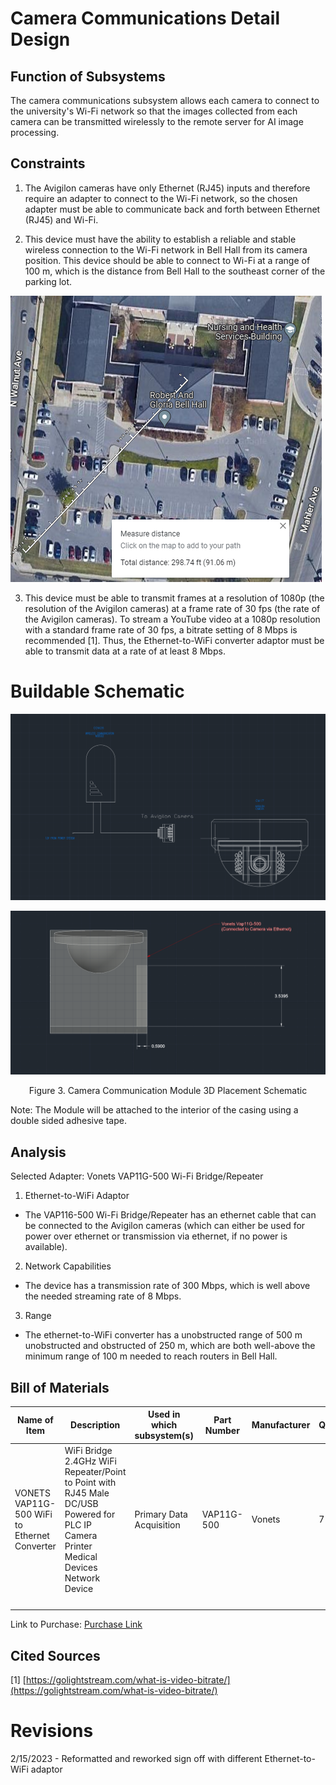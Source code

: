 # Camera Communications Detail Design

## Function of Subsystems

The camera communications subsystem allows each camera to connect to the university's Wi-Fi network so that the images collected from each camera can be transmitted wirelessly to the remote server for AI image processing.

## Constraints

1. The Avigilon cameras have only Ethernet (RJ45) inputs and therefore require an adapter to connect to the Wi-Fi network, so the chosen adapter must be able to communicate back and forth between Ethernet (RJ45) and Wi-Fi.

2. This device must have the ability to establish a reliable and stable wireless connection to the Wi-Fi network in Bell Hall from its camera position. This device should be able to connect to Wi-Fi at a range of 100 m, which is the distance from Bell Hall to the southeast corner of the parking lot.

 ![Figure 1. Distance Measurement between Cameras and Building](../Images/distanceparkinglot.png)

3. This device must be able to transmit frames at a resolution of 1080p (the resolution of the Avigilon cameras) at a frame rate of 30 fps (the rate of the Avigilon cameras). To stream a YouTube video at a 1080p resolution with a standard frame rate of 30 fps, a bitrate setting of 8 Mbps is recommended [1]. Thus, the Ethernet-to-WiFi converter adaptor must be able to transmit data at a rate of at least 8 Mbps.

# Buildable Schematic

![Figure 2. Wiring Diagram for Vonets VAP11G-50 Wi-Fi Bridge/Repeater](../Images/Camera_Comm_wiring.png)

![Figure 3. Camera Communications 3D Schematic](../3D&#32;Models/CameraComm3D.PNG)
<div align="center"> Figure 3. Camera Communication Module 3D Placement Schematic
<br />
<div align="left">

Note: The Module will be attached to the interior of the casing using a double sided adhesive tape.

## Analysis

Selected Adapter: Vonets VAP11G-500 Wi-Fi Bridge/Repeater

1. Ethernet-to-WiFi Adaptor
  - The VAP116-500 Wi-Fi Bridge/Repeater has an ethernet cable that can be connected to the Avigilon cameras (which can either be used for power over ethernet or transmission via ethernet, if no power is available).

2. Network Capabilities
  - The device has a transmission rate of 300 Mbps, which is well above the needed streaming rate of 8 Mbps.

3. Range
  - The ethernet-to-WiFi converter has a unobstructed range of 500 m unobstructed and obstructed of 250 m, which are both well-above the minimum range of 100 m needed to reach routers in Bell Hall.

## Bill of Materials

| Name of Item | Description | Used in which subsystem(s) | Part Number | Manufacturer | Quantity | Unit Price | Total |
| ------------ | ----------- | -------------------------- | ----------- | ------------ | -------- | ---------- | ----- |
| VONETS VAP11G-500 WiFi to Ethernet Converter | WiFi Bridge 2.4GHz WiFi Repeater/Point to Point with RJ45 Male DC/USB Powered for PLC IP Camera Printer Medical Devices Network Device | Primary Data Acquisition | VAP11G-500 | Vonets | 7 | $30.09 | $30.09 |
| | | | | | | | **$210.63** |

Link to Purchase: [Purchase Link](https://www.banggood.com/Vonets-WiFi-Repeater-WiFi-Bridge-300Mbps-CPE-Support-Up-to-500-Meters-Transmission-Vonets-VAP11G-500-p-1809093.html?utm_source=googleshopping&utm_medium=cpc_organic&gmcCountry=US&utm_content=minha&utm_campaign=aceng-pmax-us-pc&currency=USD&cur_warehouse=CN&createTmp=1&utm_source=googleshopping&utm_medium=cpc_us&utm_campaign=aceng-pmax-usca-p15-35-20221108-massa&utm_content=massa&ad_id=&gclid=Cj0KCQiA6LyfBhC3ARIsAG4gkF-SkGisDUw3-_x7-yabmkP7mRqE_e8zQtwWceim2ZT_6vMrRdEAVsEaAm0nEALw_wcB)

## Cited Sources

[1] [https://golightstream.com/what-is-video-bitrate/](https://golightstream.com/what-is-video-bitrate/)

# Revisions

2/15/2023 - Reformatted and reworked sign off with different Ethernet-to-WiFi adaptor
